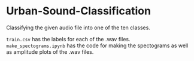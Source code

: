 # Urban-Sound-Classification
Classifying the given audio file into one of the ten classes.

`train.csv` has the labels for each of the .wav files.<br/>
`make_spectograms.ipynb` has the code for making the spectograms as well as amplitude plots of the .wav files.<br/> 
